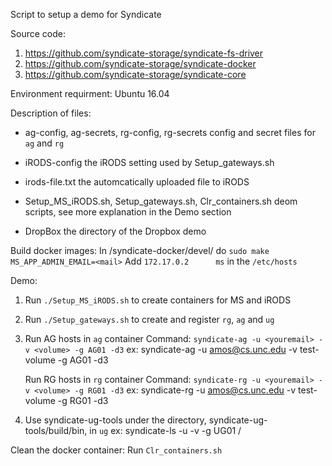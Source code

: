 Script to setup a demo for Syndicate

Source code:
1. https://github.com/syndicate-storage/syndicate-fs-driver
2. https://github.com/syndicate-storage/syndicate-docker
3. https://github.com/syndicate-storage/syndicate-core

Environment requirment:
Ubuntu 16.04

Description of files:
  - ag-config, ag-secrets, rg-config, rg-secrets
      config and secret files for `ag` and `rg`

  - iRODS-config
      the iRODS setting used by Setup_gateways.sh

  - irods-file.txt
      the automcatically uploaded file to iRODS

  - Setup_MS_iRODS.sh, Setup_gateways.sh, Clr_containers.sh
      deom scripts, see more explanation in the Demo section

  - DropBox
      the directory of the Dropbox demo

Build docker images:
  In /syndicate-docker/devel/
  do `sudo make MS_APP_ADMIN_EMAIL=<mail>` 
  Add `172.17.0.2      ms` in the `/etc/hosts` 

Demo:
1. Run `./Setup_MS_iRODS.sh` to create containers for MS and iRODS

2. Run `./Setup_gateways.sh` to create and register `rg`, `ag` and `ug`

3. Run AG hosts in `ag` container
   Command: `syndicate-ag -u <youremail> -v <volume> -g AG01 -d3`
   ex: syndicate-ag -u amos@cs.unc.edu -v test-volume -g AG01 -d3

   Run RG hosts in `rg` container
   Command: `syndicate-rg -u <youremail> -v <volume> -g RG01 -d3`
   ex: syndicate-rg -u amos@cs.unc.edu -v test-volume -g RG01 -d3

4. Use syndicate-ug-tools under the directory, syndicate-ug-tools/build/bin, in `ug` 
   ex: syndicate-ls -u <youremail> -v <volume> -g UG01 /

Clean the docker container:
Run `Clr_containers.sh`

